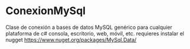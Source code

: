 # ConexionMySql
Clase de conexión a bases de datos MySQL genérico para cualquier plataforma de c# consola, escritorio, web, móvil, etc.
requieres instalar el nugget https://www.nuget.org/packages/MySql.Data/
